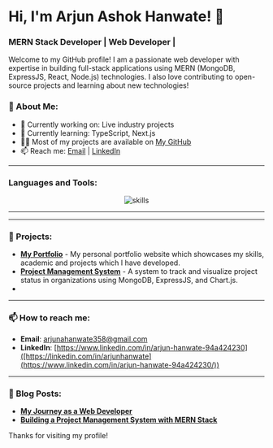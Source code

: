 # Hi, I'm Arjun Ashok Hanwate! 👋

### MERN Stack Developer | Web Developer | 
Welcome to my GitHub profile! I am a passionate web developer with expertise in building full-stack applications using MERN (MongoDB, ExpressJS, React, Node.js) technologies. I also love contributing to open-source projects and learning about new technologies!

### 🚀 About Me:
- 🔭 Currently working on: Live industry projects
- 🌱 Currently learning: TypeScript, Next.js
- 👨‍💻 Most of my projects are available on [My GitHub](https://github.com/arjunhanwate)
- 📫 Reach me: [Email](mailto:arjun@example.com) | [LinkedIn](https://linkedin.com/in/arjunhanwate)
  
---

<h3 align="left">Languages and Tools:</h3>
<p align="center">
  <img src="https://skillicons.dev/icons?i=java,html,css,bootstrap,figma,wordpress,javascript,react,nodejs,express,mysql,mongodb,vscode" alt="skills" />
</p>

---



---

### 💼 Projects:
- **[My Portfolio](https://arjunhanwateportfolio.netlify.app/)** - My personal portfolio website which showcases my skills, academic and projects which I have developed.
- **[Project Management System](https://github.com/arjunhanwate/project-management-system)** - A system to track and visualize project status in organizations using MongoDB, ExpressJS, and Chart.js.
-
---

### 📫 How to reach me:
- **Email**: [arjunahanwate358@gmail.com](mailto:arjunahanwate358@gmail.com)
- **LinkedIn**: [https://www.linkedin.com/in/arjun-hanwate-94a424230]([https://linkedin.com/in/arjunhanwate](https://www.linkedin.com/in/arjun-hanwate-94a424230/))

---

### 📝 Blog Posts:
- **[My Journey as a Web Developer](https://yourblog.com/journey-web-developer)**
- **[Building a Project Management System with MERN Stack](https://yourblog.com/project-management-mern)**

Thanks for visiting my profile!
